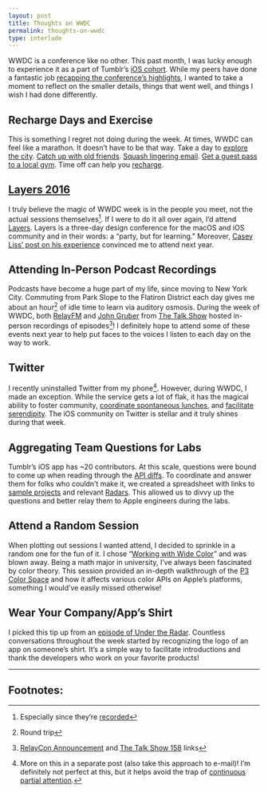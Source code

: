 ```yaml
---
layout: post
title: Thoughts on WWDC
permalink: thoughts-on-wwdc
type: interlude
---
```


WWDC is a conference like no other. This past month, I was lucky enough to experience it as a part of Tumblr’s [iOS cohort](https://cocoa.tumblr.com/post/146758581738/wwdc-2016-has-come-and-passed-but-we-wanted-to). While my peers have done a fantastic job [recapping the conference’s highlights](https://swiftnews.curated.co/issues/91#start), I wanted to take a moment to reflect on the smaller details, things that went well, and things I wish I had done differently.

## Recharge Days and Exercise

This is something I regret not doing during the week. At times, WWDC can feel like a marathon. It doesn’t have to be that way. Take a day to [explore the city](https://www.instagram.com/p/BG5jDpLNaw_). [Catch up with old friends](https://www.instagram.com/p/BGyVICpta3I). [Squash lingering email](https://twitter.com/mb/status/743516855076171776). [Get a guest pass to a local gym](https://twitter.com/wahoo/status/741405799344267265). Time off can help you [recharge](https://twitter.com/Sommer/status/741899695492976641).

## [Layers 2016](https://bringyourlayers.com)

I truly believe the magic of WWDC week is in the people you meet, not the actual sessions themselves[^1]. If I were to do it all over again, I’d attend [Layers](https://bringyourlayers.com). Layers is a three-day design conference for the macOS and iOS community and in their words: a “party, but for learning.” Moreover, [Casey Liss’ post on his experience](https://www.caseyliss.com/2016/6/17/layers-2016) convinced me to attend next year.

## Attending In-Person Podcast Recordings

Podcasts have become a huge part of my life, since moving to New York City. Commuting from Park Slope to the Flatiron District each day gives me about an hour[^2] of idle time to learn via auditory osmosis. During the week of WWDC, both [RelayFM](https://www.relay.fm) and [John Gruber](https://twitter.com/gruber) from [The Talk Show](https://overcast.fm/itunes528458508/the-talk-show-with-john-gruber) hosted in-person recordings of episodes[^3]! I definitely hope to attend some of these events next year to help put faces to the voices I listen to each day on the way to work.

## Twitter

I recently uninstalled Twitter from my phone[^4]. However, during WWDC, I made an exception. While the service gets a lot of flak, it has the magical ability to foster community, [coordinate spontaneous lunches](https://twitter.com/ayanonagon/status/743827770401165313), and [facilitate serendipity](https://twitter.com/joshavant/status/743178026259615745). The iOS community on Twitter is stellar and it truly shines during that week.

## Aggregating Team Questions for Labs

Tumblr’s iOS app has ~20 contributors. At this scale, questions were bound to come up when reading through the [API diffs](https://developer.apple.com/library/prerelease/content/releasenotes/General/iOS10APIDiffs/). To coordinate and answer them for folks who couldn’t make it, we created a spreadsheet with links to [sample projects](https://github.com/paulrehkugler/OptionalityChanges) and relevant [Radars](https://openradar.appspot.com/page/1). This allowed us to divvy up the questions and better relay them to Apple engineers during the labs.

## Attend a Random Session

When plotting out sessions I wanted attend, I decided to sprinkle in a random one for the fun of it. I chose “[Working  with Wide Color](https://developer.apple.com/videos/play/wwdc2016/712/)” and was blown away. Being a math major in university, I’ve always been fascinated by color theory. This session provided an in-depth walkthrough of the [P3 Color Space](https://en.wikipedia.org/wiki/DCI-P3) and how it affects various color APIs on Apple’s platforms, something I would’ve easily missed otherwise!

## Wear Your Company/App’s Shirt

I picked this tip up from an [episode of Under the Radar](https://overcast.fm/+FgnZ09-xk). Countless conversations throughout the week started by recognizing the logo of an app on someone’s shirt. It’s a simple way to facilitate introductions and thank the developers who work on your favorite products!

---

## Footnotes:

[^1]: Especially since they’re [recorded](https://developer.apple.com/videos/wwdc2016)

[^2]: Round trip

[^3]: [RelayCon Announcement](http://www.extras.relay.fm/blog/2016/4/4/announcing-relaycon-wwdc-2016) and [The Talk Show 158](https://vimeo.com/171186055) links

[^4]: More on this in a separate post (also take this approach to e-mail)! I’m definitely not perfect at this, but it helps avoid the trap of [continuous partial attention](https://twitter.com/jasdev/status/742985718461571073).
